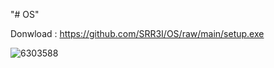 "# OS" 


Donwload :
       https://github.com/SRR3I/OS/raw/main/setup.exe

  ![6303588](https://github.com/SRR3I/OS/assets/131468544/b291ed75-a59c-4658-8403-83804919af77)
